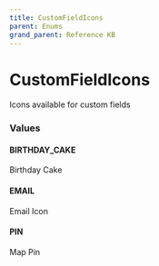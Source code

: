 ```yaml
---
title: CustomFieldIcons
parent: Enums
grand_parent: Reference KB
---
```


# CustomFieldIcons

Icons available for custom fields

<h3 id="values">Values</h3>

  <h4 id="birthday_cake" class="name anchored">BIRTHDAY_CAKE</h4>

  <div class="description-wrapper">
   <p>Birthday Cake</p>
  </div>

  <h4 id="email" class="name anchored">EMAIL</h4>

  <div class="description-wrapper">
   <p>Email Icon</p>
  </div>

  <h4 id="pin" class="name anchored">PIN</h4>

  <div class="description-wrapper">
   <p>Map Pin</p>
  </div>

